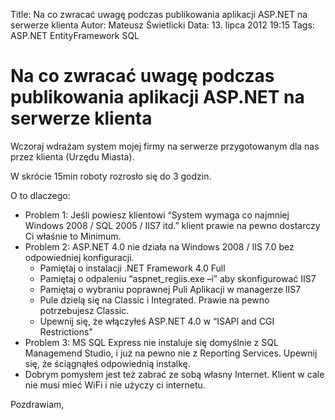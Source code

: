 Title: Na co zwracać uwagę podczas publikowania aplikacji ASP.NET na serwerze klienta
Autor: Mateusz Świetlicki
Data: 13. lipca 2012 19:15
Tags: 	ASP.NET
		EntityFramework
		SQL


Na co zwracać uwagę podczas publikowania aplikacji ASP.NET na serwerze klienta
==================

Wczoraj wdrażam system mojej firmy na serwerze przygotowanym dla nas przez klienta (Urzędu Miasta).

W skrócie 15min roboty rozrosło się do 3 godzin.

O to dlaczego:

- Problem 1: Jeśli powiesz klientowi “System wymaga co najmniej Windows 2008 / SQL 2005 / IIS7 itd.” klient prawie na pewno dostarczy Ci właśnie to Minimum.
- Problem 2: ASP.NET 4.0 nie działa na Windows 2008 / IIS 7.0 bez  odpowiedniej konfiguracji.
	- Pamiętaj o instalacji .NET Framework 4.0 Full
	- Pamiętaj o odpaleniu “aspnet_regiis.exe –i” aby skonfigurować IIS7
	- Pamiętaj o wybraniu poprawnej Puli Aplikacji w managerze IIS7
	- Pule dzielą się na Classic i Integrated. Prawie na pewno potrzebujesz Classic.
	- Upewnij się, że włączyłeś ASP.NET 4.0 w “ISAPI and CGI Restrictions”
- Problem 3: MS SQL Express nie instaluje się domyślnie z SQL Managemend Studio, i już na pewno nie z Reporting Services. Upewnij się, że ściągnąłeś odpowiednią instalkę.
- Dobrym pomysłem jest też zabrać ze sobą własny Internet. Klient w cale nie musi mieć WiFi i nie użyczy ci internetu.

Pozdrawiam,